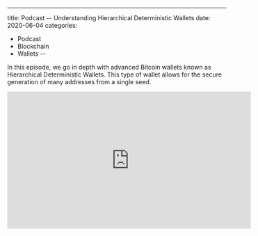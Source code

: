 ---
title: Podcast -- Understanding Hierarchical Deterministic Wallets 
date: 2020-06-04
categories:
- Podcast
- Blockchain
- Wallets 
--

In this episode, we go in depth with advanced Bitcoin wallets known as Hierarchical Deterministic Wallets. This type of wallet allows for the secure generation of many addresses from a single seed.

<iframe width="560" height="315" src="https://www.youtube.com/embed/-Cws5kMkoLQ" frameborder="0" allow="accelerometer; autoplay; clipboard-write; encrypted-media; gyroscope; picture-in-picture" allowfullscreen></iframe>
